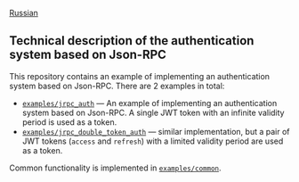 [Russian](/README_RU.MD)

## Technical description of the authentication system based on Json-RPC

This repository contains an example of implementing an authentication system based on Json-RPC.
There are 2 examples in total:

- [`examples/jrpc_auth`](/examples/jrpc_auth/README_RU.MD) &mdash; An example of implementing an authentication system
  based on Json-RPC. A single JWT token with an infinite validity period is used as a token.
- [`examples/jrpc_double_token_auth`](/examples/jrpc_double_token_auth/README_RU.MD) &mdash; similar implementation, but
  a pair of JWT tokens (`access` and `refresh`) with a limited validity period are used as a token.

Common functionality is implemented in [`examples/common`](/examples/common).
